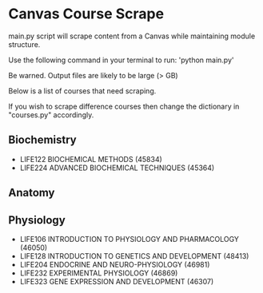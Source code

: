 # Canvas Course Scrape

main.py script will scrape content from a Canvas while maintaining module structure.

Use the following command in your terminal to run: 'python main.py'

Be warned. Output files are likely to be large (> GB)

Below is a list of courses that need scraping. 

If you wish to scrape difference courses then change the dictionary in "courses.py" accordingly.

## Biochemistry

+ LIFE122 BIOCHEMICAL METHODS (45834)
+ LIFE224 ADVANCED BIOCHEMICAL TECHNIQUES (45364)

## Anatomy

## Physiology

+ LIFE106 INTRODUCTION TO PHYSIOLOGY AND PHARMACOLOGY (46050)
+ LIFE128 INTRODUCTION TO GENETICS AND DEVELOPMENT (48413)
+ LIFE204 ENDOCRINE AND NEURO-PHYSIOLOGY (46981)
+ LIFE232 EXPERIMENTAL PHYSIOLOGY (46869)
+ LIFE323 GENE EXPRESSION AND DEVELOPMENT (46307)